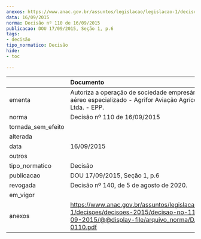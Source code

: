 ```yaml
---
anexos: https://www.anac.gov.br/assuntos/legislacao/legislacao-1/decisoes/decisoes-2015/decisao-no-110-de-16-09-2015/@@display-file/arquivo_norma/DA2015-0110.pdf
data: 16/09/2015
norma: Decisão nº 110 de 16/09/2015
publicacao: DOU 17/09/2015, Seção 1, p.6
tags:
- decisão
tipo_normatico: Decisão
hide: 
- toc 
 
---
```


|                    | Documento                                                                                                                                                 |
|:-------------------|:----------------------------------------------------------------------------------------------------------------------------------------------------------|
| ementa             | Autoriza a operação de sociedade empresária de serviço aéreo especializado - Agrifor Aviação Agrícola Formehl Ltda. - EPP.                                |
| norma              | Decisão nº 110 de 16/09/2015                                                                                                                              |
| tornada_sem_efeito |                                                                                                                                                           |
| alterada           |                                                                                                                                                           |
| data               | 16/09/2015                                                                                                                                                |
| outros             |                                                                                                                                                           |
| tipo_normatico     | Decisão                                                                                                                                                   |
| publicacao         | DOU 17/09/2015, Seção 1, p.6                                                                                                                              |
| revogada           | Decisão nº 140, de 5 de agosto de 2020.                                                                                                                   |
| em_vigor           |                                                                                                                                                           |
| anexos             | https://www.anac.gov.br/assuntos/legislacao/legislacao-1/decisoes/decisoes-2015/decisao-no-110-de-16-09-2015/@@display-file/arquivo_norma/DA2015-0110.pdf |